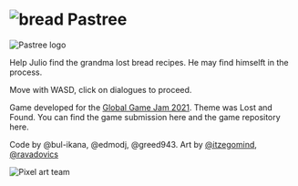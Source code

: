 # ![bread](Assets/Images/minipancito.png) Pastree

![Pastree logo](Assets/pastree.png)

Help Julio find the grandma lost bread recipes. He may find himselft in the process.

Move with WASD, click on dialogues to proceed.

Game developed for the [Global Game Jam 2021](https://globalgamejam.org/2021/games/pastree-4). Theme was Lost and Found. You can find the game submission here and the game repository here.

Code by @bul-ikana, @edmodj, @greed943.
Art by [@itzegomind](https://www.instagram.com/itzegomind/), [@ravadovics](https://www.instagram.com/ravadovicz/)

![Pixel art team](Assets/Images/team.png)

